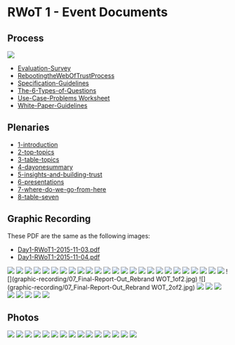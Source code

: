 # RWoT 1 - Event Documents

## Process

![](process/Occupy-Gestures-CC-BY-Adam-Koford.jpg)

* [Evaluation-Survey](process/Evaluation-Survey.pdf)
* [RebootingtheWebOfTrustProcess](process/RebootingtheWebOfTrustProcess.pdf)
* [Specification-Guidelines](process/Specification-Guidelines.pdf)
* [The-6-Types-of-Questions](process/The-6-Types-of-Questions.pdf)
* [Use-Case-Problems Worksheet](process/Use-Case-Problems-Worksheet.pdf)
* [White-Paper-Guidelines](process/White-Paper-Guidelines.pdf)

## Plenaries

* [1-introduction](plenaries/1-introduction.md)
* [2-top-topics](plenaries/2-top-topics.md)
* [3-table-topics](plenaries/3-table-topics.md)
* [4-dayonesummary](plenaries/4-dayonesummary.md)
* [5-insights-and-building-trust](plenaries/5-insights-and-building-trust.md)
* [6-presentations](plenaries/6-presentations.md)
* [7-where-do-we-go-from-here](plenaries/7-where-do-we-go-from-here.md)
* [8-table-seven](plenaries/8-table-seven.md)

## Graphic Recording

These PDF are the same as the following images:

* [Day1-RWoT1-2015-11-03.pdf](graphic-recording/Day1-RWoT-2015-11-03.pdf)
* [Day1-RWoT1-2015-11-04.pdf](graphic-recording/Day2-RWoT-2015-11-04.pdf)


![](graphic-recording/01_Day-1-Welcome-and-Intro.jpg)
![](graphic-recording/02_Dot-Voting_Ideas-to-Explore.jpg)
![](graphic-recording/02_Dot-Voting_Table-7.JPG)
![](graphic-recording/02_DotVoting_Stickies_1of2.JPG)
![](graphic-recording/02_DotVoting_Stickies_2of2.JPG)
![](graphic-recording/02_TeamTopics_Table1.JPG)
![](graphic-recording/02_TeamTopics_Table2.JPG)
![](graphic-recording/02_TeamTopics_Table3.JPG)
![](graphic-recording/02_TeamTopics_Table4.JPG)
![](graphic-recording/02_TeamTopics_Table5.JPG)
![](graphic-recording/03_Day-1-Report-Out_Summary-By-Team.jpg)
![](graphic-recording/03_Team-Graphic_DPKI.jpg)
![](graphic-recording/03_Team-Graphic_Smart-Signature.jpg)
![](graphic-recording/03_Team-Graphic_Sybil-Resilient.jpg)
![](graphic-recording/03_Team-Graphic_Trust.jpg)
![](graphic-recording/03_Team-Graphic_Use-Cases.jpg)
![](graphic-recording/04_Day-1-Close_Thankful-For.jpg)
![](graphic-recording/05_Day-2-Intro-and-Context.jpg)
![](graphic-recording/05_Day2_Intro-Continued_AndLookingForward.jpg)
![](graphic-recording/06_Day2_Plenary-Mind-Map_1of3.JPG)
![](graphic-recording/06_Day2_Plenary-Mind-Map_2of3.JPG)
![](graphic-recording/06_Day2_Plenary-Mind-Map_3of3.JPG)
![](graphic-recording/07_Final-Report-Out_Better-Decisions.jpg)
![](graphic-recording/07_Final-Report-Out_Creating-Distrib-Registry.jpg)
![](graphic-recording/07_Final-Report-Out_DPKI.jpg)
![](graphic-recording/07_Final-Report-Out_Rebrand WOT_1of2.jpg)
![](graphic-recording/07_Final-Report-Out_Rebrand WOT_2of2.jpg)
![](graphic-recording/07_Final-Report-Out_Smart-Signatures.jpg)
![](graphic-recording/07_Final-Report-Out_Use-Cases.jpg)
![](graphic-recording/08_Closing-Plenary_1of5.JPG)
![](graphic-recording/08_Closing-Plenary_2of5.JPG)
![](graphic-recording/08_Closing-Plenary_3of5.JPG)
![](graphic-recording/08_Closing-Plenary_4of5.JPG)
![](graphic-recording/08_Closing-Plenary_5of5.JPG)
![](graphic-recording/09_Next_Step_Summary.JPG)


## Photos

![](photos/RebootingWebOfTrust_2015-11_01.JPG)
![](photos/RebootingWebOfTrust_2015-11_02.JPG)
![](photos/RebootingWebOfTrust_2015-11_03.JPG)
![](photos/RebootingWebOfTrust_2015-11_04.JPG)
![](photos/RebootingWebOfTrust_2015-11_05.JPG)
![](photos/RebootingWebOfTrust_2015-11_06.JPG)
![](photos/RebootingWebOfTrust_2015-11_07.JPG)
![](photos/RebootingWebOfTrust_2015-11_08.JPG)
![](photos/RebootingWebOfTrust_2015-11_09.jpg)
![](photos/RebootingWebOfTrust_2015-11_10.JPG)
![](photos/RebootingWebOfTrust_2015-11_11.JPG)
![](photos/RebootingWebOfTrust_2015-11_12.JPG)
![](photos/RebootingWebOfTrust_2015-11_13.JPG)
![](photos/RebootingWebOfTrust_2015-11_15.JPG)
![](photos/RebootingWebOfTrust_2015-11_16.JPG)